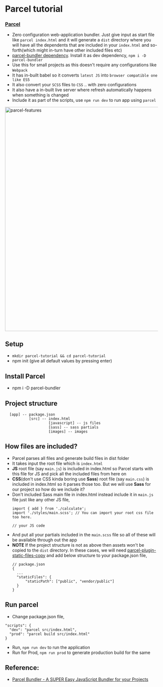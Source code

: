 # Parcel tutorial

### [Parcel](https://parceljs.org/)
- Zero configuration web-application bundler. Just give input as start file like `parcel index.html` and it will generate a `dist` directory where you will have all the dependents that are included in your `index.html` and so-forth(which might in-turn have other included files etc)
- [parcel-bundler dependency](https://www.npmjs.com/package/parcel-bundler). Install it as dev dependency, `npm i -D parcel-bundler`
- Use this for small projects as this doesn't require any configurations like `Webpack`
- It has in-built babel so it converts `latest JS` into `browser compatible one like ES5`
- It also convert your `SCSS` files to `CSS` .. with zero configurations
- It also have a in-built live server where refresh automatically happens when something is changed
- Include it as part of the scripts, use `npm run dev` to run app using `parcel`

<img width="736" alt="parcel-features" src="https://user-images.githubusercontent.com/4599623/87525917-c7ac0900-c6a7-11ea-9a23-f25a0d8d1a57.png">

## Setup
- `mkdir parcel-tutorial && cd parcel-tutorial`
- npm init (give all default values by pressing enter)

## Install Parcel
- npm i -D parcel-bundler

## Project structure
```
  [app] -- package.json
           [src] -- index.html
                    [javascript] -- js files
                    [sass] -- sass partials
                    [images] -- images

```

## How files are included?
- Parcel parses all files and generate build files in dist folder
- It takes input the root file which is `index.html`
- **JS** root file (say `main.js`) is included in index.html so Parcel starts with this file for JS and pick all the included files from here on
- **CSS**(don't use CSS kinda boring use **Sass**) root file (say `main.css`) is included in index.html so it parses those too. But we will use **Sass** for our project so how do we include it?
- Don't included Sass main file in index.html instead include it in `main.js` file just like any other JS file,
  ```
  import { add } from './calculate';
  import './styles/main.scss'; // You can import your root css file too here.

  // your JS code
  ```
- And put all your partials included in the `main.scss` file so all of these will be available through out the app
- **NOTE** If the project structure is not as above then assets won't be copied to the `dist` directory. In these cases, we will need [parcel-plugin-static-files-copy](https://www.npmjs.com/package/parcel-plugin-static-files-copy) and add below structure to your package.json file,
  ```
  // package.json
  {
    ...
    "staticFiles": {
        "staticPath": ["public", "vendor/public"]
    }
  }
  ```

## Run parcel
- Change package.json file,
```
"scripts": {
  "dev": "parcel src/index.html",
  "prod": "parcel build src/index.html"
}
```
- Run, `npm run dev` to run the application
- Run for Prod, `npm run prod` to generate production build for the same

## Reference:
- [Parcel Bundler - A SUPER Easy JavaScript Bundler for your Projects](https://www.youtube.com/watch?v=OK6akGZCC88)

